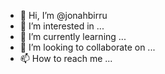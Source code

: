 - 👋 Hi, I’m @jonahbirru
- 👀 I’m interested in ...
- 🌱 I’m currently learning ...
- 💞️ I’m looking to collaborate on ...
- 📫 How to reach me ...

<!---
jonahbirru/jonahbirru is a ✨ special ✨ repository because its `README.md` (this file) appears on your GitHub profile.
You can click the Preview link to take a look at your changes.
--->
